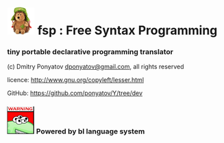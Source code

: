 # ![logo](https://github.com/ponyatov/icons/raw/master/hedge64x64.png) fsp : Free Syntax Programming
### tiny portable declarative programming translator

(c) Dmitry Ponyatov <dponyatov@gmail.com>, all rights reserved

licence: http://www.gnu.org/copyleft/lesser.html

GitHub: https://github.com/ponyatov/Y/tree/dev

### ![warning](https://github.com/ponyatov/icons/raw/master/warning64x64.png) Powered by bI language system
